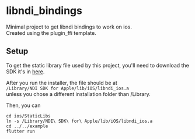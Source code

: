 # libndi_bindings

Minimal project to get libndi bindings to work on ios.  
Created using the plugin_ffi template.

## Setup

To get the static library file used by this project, you'll need to download the SDK it's in [here](https://downloads.ndi.tv/SDK/NDI_SDK_Mac/Install_NDI_SDK_v5_Apple.pkg). 

After you run the installer, the file should be at   
`/Library/NDI SDK for Apple/lib/iOS/libndi_ios.a`  
unless you chose a different installation folder than /Library.  

Then, you can
```
cd ios/StaticLibs
ln -s /Library/NDI\ SDK\ for\ Apple/lib/iOS/libndi_ios.a
cd ../../example
flutter run
```
